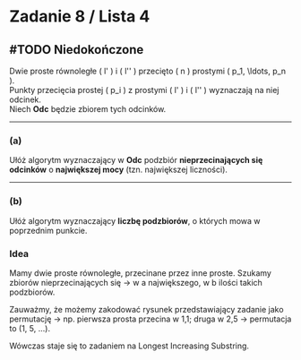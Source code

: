 # Zadanie 8 / Lista 4

## #TODO Niedokończone

Dwie proste równoległe \( l' \) i \( l'' \) przecięto \( n \) prostymi \( p_1, \ldots, p_n \).  
Punkty przecięcia prostej \( p_i \) z prostymi \( l' \) i \( l'' \) wyznaczają na niej odcinek.  
Niech **Odc** będzie zbiorem tych odcinków.

---

### (a)  
Ułóż algorytm wyznaczający w **Odc** podzbiór **nieprzecinających się odcinków** o **największej mocy** (tzn. największej liczności).

---

### (b)  
Ułóż algorytm wyznaczający **liczbę podzbiorów**, o których mowa w poprzednim punkcie.

### Idea

Mamy dwie proste równoległe, przecinane przez inne proste. Szukamy zbiorów nieprzecinających się -> w a największego, w b ilości takich podzbiorów.

Zauważmy, że możemy zakodować rysunek przedstawiający zadanie jako permutację -> np. pierwsza prosta przecina w 1,1; druga w 2,5 -> permutacja to (1, 5, ...).

Wówczas staje się to zadaniem na Longest Increasing Substring.